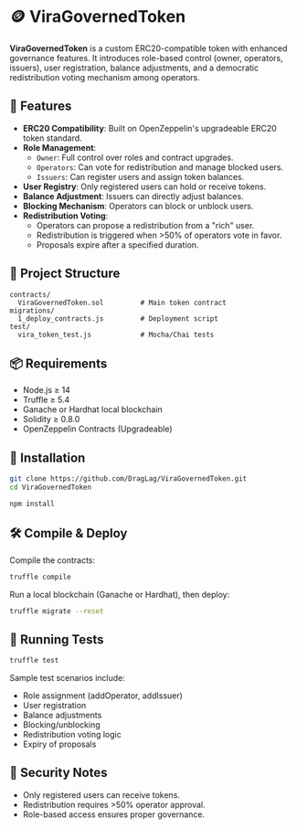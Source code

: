 
# 🪙 ViraGovernedToken

**ViraGovernedToken** is a custom ERC20-compatible token with enhanced governance features. It introduces role-based control (owner, operators, issuers), user registration, balance adjustments, and a democratic redistribution voting mechanism among operators.

## 🔧 Features

- **ERC20 Compatibility**: Built on OpenZeppelin's upgradeable ERC20 token standard.
- **Role Management**:
  - `Owner`: Full control over roles and contract upgrades.
  - `Operators`: Can vote for redistribution and manage blocked users.
  - `Issuers`: Can register users and assign token balances.
- **User Registry**: Only registered users can hold or receive tokens.
- **Balance Adjustment**: Issuers can directly adjust balances.
- **Blocking Mechanism**: Operators can block or unblock users.
- **Redistribution Voting**:
  - Operators can propose a redistribution from a "rich" user.
  - Redistribution is triggered when >50% of operators vote in favor.
  - Proposals expire after a specified duration.

## 📁 Project Structure

```
contracts/
  ViraGovernedToken.sol         # Main token contract
migrations/
  1_deploy_contracts.js         # Deployment script
test/
  vira_token_test.js            # Mocha/Chai tests
```

## 📦 Requirements

- Node.js ≥ 14
- Truffle ≥ 5.4
- Ganache or Hardhat local blockchain
- Solidity ≥ 0.8.0
- OpenZeppelin Contracts (Upgradeable)

## 🚀 Installation

```bash
git clone https://github.com/DragLag/ViraGovernedToken.git
cd ViraGovernedToken

npm install
```

## 🛠️ Compile & Deploy

Compile the contracts:

```bash
truffle compile
```

Run a local blockchain (Ganache or Hardhat), then deploy:

```bash
truffle migrate --reset
```

## 🧪 Running Tests

```bash
truffle test
```

Sample test scenarios include:

- Role assignment (addOperator, addIssuer)
- User registration
- Balance adjustments
- Blocking/unblocking
- Redistribution voting logic
- Expiry of proposals

## 🔐 Security Notes

- Only registered users can receive tokens.
- Redistribution requires >50% operator approval.
- Role-based access ensures proper governance.


